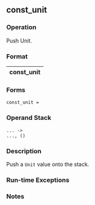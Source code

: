 ## const_unit

### Operation
Push Unit.

### Format
| const_unit |
| :----: |

### Forms
```
const_unit =
```

### Operand Stack
```
... ->
..., ()
```

### Description
Push a `Unit` value onto the stack.

### Run-time Exceptions

### Notes

